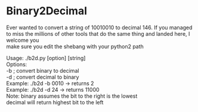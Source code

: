 # Binary2Decimal
Ever wanted to convert a string of 10010010 to decimal 146. If you managed to miss the millions of other tools that do the same thing and landed here, I welcome you <br>
make sure you edit the shebang with your python2 path<br>

Usage: ./b2d.py [option] [string] <br>
Options:<br>
  -b ; convert binary to decimal<br>
  -d ; convert decimal to binary<br>
Example: ./b2d -b 0010 -> returns 2<br>
Example: ./b2d -d 24 -> returns 11000<br>
Note: binary assumes the bit to the right is the lowest<br>
decimal will return highest bit to the left<br>
